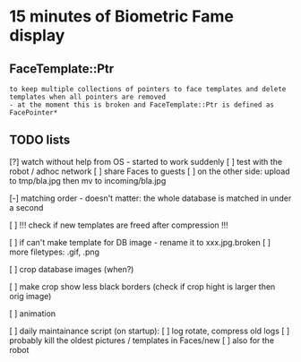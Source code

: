 # 15 minutes of Biometric Fame display

## FaceTemplate::Ptr
    to keep multiple collections of pointers to face templates and delete templates when all pointers are removed
    - at the moment this is broken and FaceTemplate::Ptr is defined as FacePointer*

## TODO lists

[?] watch without help from OS
    - started to work suddenly
    [ ] test with the robot / adhoc network
    [ ] share Faces to guests
[ ] on the other side: upload to tmp/bla.jpg then mv to incoming/bla.jpg

[-] matching order
    - doesn't matter: the whole database is matched in under a second

[ ] !!! check if new templates are freed after compression !!!

[ ] if can't make template for DB image - rename it to xxx.jpg.broken
[ ] more filetypes: .gif, .png

[ ] crop database images (when?)

[ ] make crop show less black borders (check if crop hight is larger then orig image)

[ ] animation

[ ] daily maintainance script (on startup):
    [ ] log rotate, compress old logs
    [ ] probably kill the oldest pictures / templates in Faces/new
    [ ] also for the robot

